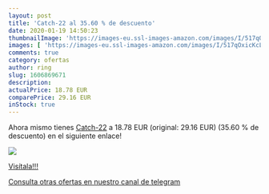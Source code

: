 ```yaml
---
layout: post
title: 'Catch-22 al 35.60 % de descuento'
date: 2020-01-19 14:50:23
thumbnailImage: 'https://images-eu.ssl-images-amazon.com/images/I/517qOxicKcL._SL200_.jpg'
images: [ 'https://images-eu.ssl-images-amazon.com/images/I/517qOxicKcL._SL200_.jpg' ]
comments: true
category: ofertas
author: ring
slug: 1606869671
description:
actualPrice: 18.78 EUR
comparePrice: 29.16 EUR
inStock: true
---
```


Ahora mismo tienes [Catch-22](https://www.amazon.es/dp/1606869671/?tag=redken-21) a 18.78 EUR (original: 29.16 EUR) (35.60 %  de descuento) en el siguiente enlace!

[![](https://images-eu.ssl-images-amazon.com/images/I/517qOxicKcL._SL200_.jpg)](https://www.amazon.es/dp/1606869671/?tag=redken-21)

[Visítala!!!](https://www.amazon.es/dp/1606869671/?tag=redken-21)

[Consulta otras ofertas en nuestro canal de telegram](https://t.me/s/ofertas25)
